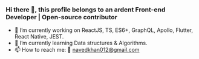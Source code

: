 ### Hi there 👋, this profile belongs to an ardent Front-end Developer | Open-source contributor 

- 🔭 I’m currently working on ReactJS, TS, ES6+, GraphQL, Apollo, Flutter, React Native, JEST.
- 🌱 I’m currently learning Data structures & Algorithms.
- 📫 How to reach me: 📧 navedkhan012@gmail.com 

<!--
**navedkhan012/navedkhan012** is a ✨ _special_ ✨ repository because its `README.md` (this file) appears on your GitHub profile.

-->
